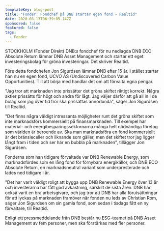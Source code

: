 ```yaml
---
templateKey: blog-post
title: "Fonder: Fondchef på DNB startar egen fond - Realtid"
date: 2020-08-13T06:39:05.147Z
sponsored: false
featured: false
tags:
  - Fonder
---
```

STOCKHOLM (Fonder Direkt) DNB:s fondchef för nu nedlagda DNB ECO Absolute Return lämnar DNB Asset Management och startar ett eget investeringsbolag för gröna investeringar. Det skriver Realtid.

Före detta fondchefen Jon Sigurdsen lämnar DNB efter 15 år. I stället startar han nu en egen fond, UCVO AS (Undiscovered Carbon Value Opportunities). Till att börja med handlar det om att förvalta egna pengar.

"Jag tror att marknaden inte prissätter det gröna skiftet riktigt korrekt. Några aktier prissätts för högt och andra för lågt. Jag väljer därför att gå all in i de bolag som jag över tid tror ska prissättas annorlunda", säger Jon Sigurdsen till Realtid.

"Det finns några väldigt intressanta möjligheter runt det gröna skiftet som inte marknadsförs kommersiellt på finansmarknaden. Till exempel har material- och energibesparingssektornarna många helt nödvändiga företag som världen är beroende av. Ska man marknadsföra en fond kommersiellt är det bränsleceller och liknande som gäller, men det skiftet tror jag ligger långt fram i tiden och ser här en bubbla på marknaden", tillägger Jon Sigurdsen.

Fonderna som han tidigare förvaltade var DNB Renewable Energy, som marknadsfördes som en lång fond för förnybara energikällor, och DNB ECO Absolute Return, en marknadsneutral variant som underpresterade och lades ned tidigare i år.

"Det har varit väldigt roligt att bygga upp DNB Renewable Energy över 13 år och investerarna har fått god avkastning, särskilt de sista åren. DNB har också varit en bra arbetsgivare, och jag tror att DNB har alla förutsättningar för att lyckas på marknaden framöver när fonden nu leds av Christian Rom, säger Jon Sigurdsen om sin gamla fond, som sedan i tisdags fått en ny förvaltare, till Realtid.

Enligt ett pressmeddelande från DNB består nu ESG-teamet på DNB Asset Management av fem personer, men ska förstärkas med fler personer.
